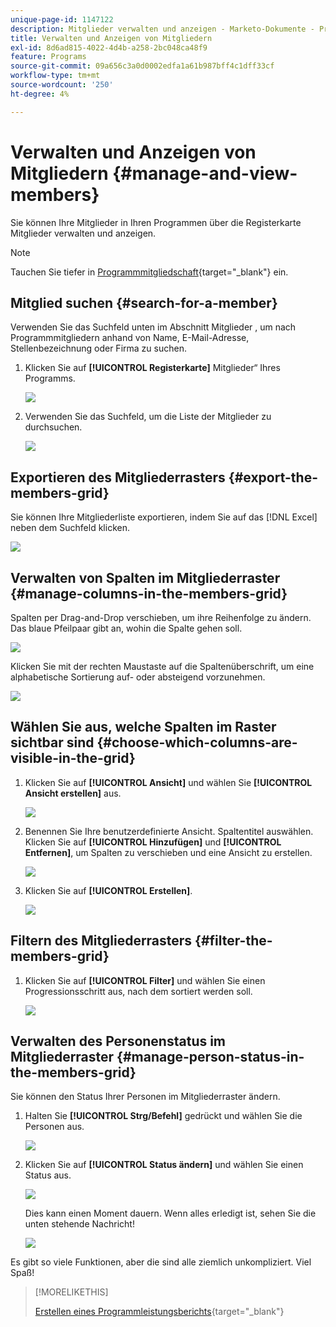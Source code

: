 ```yaml
---
unique-page-id: 1147122
description: Mitglieder verwalten und anzeigen - Marketo-Dokumente - Produktdokumentation
title: Verwalten und Anzeigen von Mitgliedern
exl-id: 8d6ad815-4022-4d4b-a258-2bc048ca48f9
feature: Programs
source-git-commit: 09a656c3a0d0002edfa1a61b987bff4c1dff33cf
workflow-type: tm+mt
source-wordcount: '250'
ht-degree: 4%

---
```


# Verwalten und Anzeigen von Mitgliedern {#manage-and-view-members}

Sie können Ihre Mitglieder in Ihren Programmen über die Registerkarte Mitglieder verwalten und anzeigen.

>[!NOTE]
>
>Tauchen Sie tiefer in [Programmmitgliedschaft](/help/marketo/product-docs/core-marketo-concepts/programs/creating-programs/understanding-program-membership.md){target="_blank"} ein.

## Mitglied suchen {#search-for-a-member}

Verwenden Sie das Suchfeld unten im Abschnitt Mitglieder , um nach Programmmitgliedern anhand von Name, E-Mail-Adresse, Stellenbezeichnung oder Firma zu suchen.

1. Klicken Sie auf **[!UICONTROL Registerkarte]** Mitglieder“ Ihres Programms.

   ![](assets/image2014-10-1-16-3a0-3a29.png)

1. Verwenden Sie das Suchfeld, um die Liste der Mitglieder zu durchsuchen.

   ![](assets/image2014-10-1-16-3a7-3a20.png)

## Exportieren des Mitgliederrasters {#export-the-members-grid}

Sie können Ihre Mitgliederliste exportieren, indem Sie auf das [!DNL Excel] neben dem Suchfeld klicken.

![](assets/image2014-10-1-16-3a9-3a55.png)

## Verwalten von Spalten im Mitgliederraster {#manage-columns-in-the-members-grid}

Spalten per Drag-and-Drop verschieben, um ihre Reihenfolge zu ändern. Das blaue Pfeilpaar gibt an, wohin die Spalte gehen soll.

![](assets/image2014-10-1-16-3a25-3a30.png)

Klicken Sie mit der rechten Maustaste auf die Spaltenüberschrift, um eine alphabetische Sortierung auf- oder absteigend vorzunehmen.

![](assets/image2014-10-1-17-3a3-3a28.png)

## Wählen Sie aus, welche Spalten im Raster sichtbar sind {#choose-which-columns-are-visible-in-the-grid}

1. Klicken Sie auf **[!UICONTROL Ansicht]** und wählen Sie **[!UICONTROL Ansicht erstellen]** aus.

   ![](assets/image2014-10-1-16-3a32-3a43.png)

1. Benennen Sie Ihre benutzerdefinierte Ansicht. Spaltentitel auswählen. Klicken Sie auf **[!UICONTROL Hinzufügen]** und **[!UICONTROL Entfernen]**, um Spalten zu verschieben und eine Ansicht zu erstellen.

   ![](assets/image2014-10-1-16-3a36-3a52.png)

1. Klicken Sie auf **[!UICONTROL Erstellen]**.

   ![](assets/image2014-10-1-16-3a38-3a7.png)

## Filtern des Mitgliederrasters  {#filter-the-members-grid}

1. Klicken Sie auf **[!UICONTROL Filter]** und wählen Sie einen Progressionsschritt aus, nach dem sortiert werden soll.

   ![](assets/image2014-10-1-16-3a42-3a4.png)

## Verwalten des Personenstatus im Mitgliederraster {#manage-person-status-in-the-members-grid}

Sie können den Status Ihrer Personen im Mitgliederraster ändern.

1. Halten Sie **[!UICONTROL Strg/Befehl]** gedrückt und wählen Sie die Personen aus.

   ![](assets/image2014-10-1-16-3a44-3a27.png)

1. Klicken Sie auf **[!UICONTROL Status ändern]** und wählen Sie einen Status aus.

   ![](assets/image2014-10-1-16-3a47-3a45.png)

   Dies kann einen Moment dauern. Wenn alles erledigt ist, sehen Sie die unten stehende Nachricht!

   ![](assets/changestatusconfirm.png)

Es gibt so viele Funktionen, aber die sind alle ziemlich unkompliziert. Viel Spaß!

>[!MORELIKETHIS]
>
>[Erstellen eines Programmleistungsberichts](/help/marketo/product-docs/core-marketo-concepts/programs/program-performance-report/create-a-program-performance-report.md){target="_blank"}
